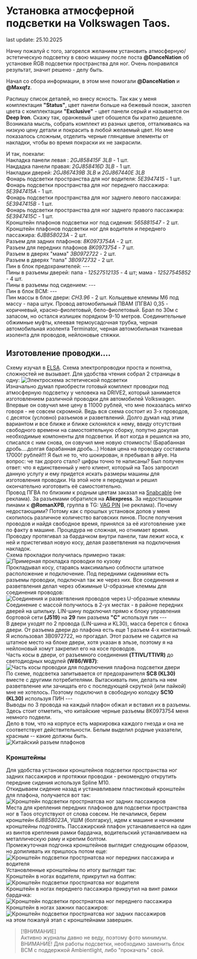 # Установка атмосферной подсветки на Volkswagen Taos.
last update: 25.10.2025

Начну пожалуй с того, загорелся желанием установить атмосферную/эстетическую подсветку в свою машину после поста **@DanceNation** об установке RGB подсветки пространства 
 для ног. Очень понравился результат, значит решено - делу быть.

Начал со сбора информации, в этом мне помогали **@DanceNation** и **@Maxqfz**. 

Распишу список деталей, но внесу ясность. Так как у меня комплектация **"Status"**, цвет панели больше на бежевый похож, захотел цвета 
 с комплектации **"Exclusive"** - цвет панели серый и называется он **Deep Iron**. Скажу так, оранжевый цвет обошелся бы кратно дешевле. 
Возникала мысль, собрать комплект из разных цветов, отталкиваясь на низкую цену детали и покрасить в любой желаемый цвет. 
Но мне показалось сложным, отделить черные глянцевые элементы от накладки, чтобы во время покраски их не закрасили.

И так, поехали:  
Накладка панели левая : _2GJ858415F 3LB_ - 1 шт.  
Накдадка панели правая: _2GJ858416D 3LB_ - 1 шт.  
Накладки дверей: _2GJ867439B 3LB_ и _2GJ867440E 3LB_  
Фонарь подсветки пространства для ног водителя: _5Е3947415_ - 1 шт.  
Фонарь подсветки пространства для ног переднего пассажира: _5Е3947415А_ - 1 шт.  
Фонарь подсветки пространства для ног заднего левого пассажира: _5Е3947415B_ - 1 шт.  
Фонарь подсветки пространства для ног заднего правого пассажира: _5Е3947415С_ - 1 шт.  
Кронштейн плафонов подсветки ног под сидения: _565881547_ - 2 шт.  
Кронштейн плафонов подсветки ног для водителя и переднего пассажира: _6JB858023А_ - 2 шт.  
Разъем для задних плафонов: _8K0973754А_ - 2 шт.  
Разъем для передних плафонов _8K0973754_ - 7 шт.  
Разъем в дверях "мама" _3В0972722_ - 2 шт.  
Разъем в дверях "папа" _3В0972732_ - 2 шт.  
Пин в блок предохранителей: ---  
Пины в разъемы дверей: папа - _12527512135_ - 4 шт; мама - _12527545852_ - 4 шт.  
Пины в разъемы под сидением: ---  
Пин в блок ВСМ: ---  
Пин массы в блок двери: _CH3.96_ - 2 шт.
Кольцевые клеммы М6 под массу - пара штук.
Провод автомобильный ПВАМ (ПГВА) 0,35 - коричневый, красно-фиолетовый, бело-фиолетовый. Брал по 30м с запасом, но остался излишек порядком 9-10 метров.
Соединительные обжимные муфты, клеевая термоусадочная трубка, черная автомобильная изолента Terminator, черная автомобильная тканевая изолента для проводов, нейлоновые стяжки.

## Изготовление проводки....
Схему изучал в [ELSA](https://superetka.com/elsa). Схема электропроводки проста и понятна, сложностей не вызывает.
Для удобства чтения собрал 2 страницы в одну:
![Электросхема эстетической подсветки](/images/vw_ambient_light.png)  
Изначально думал приобрести готовый комплект проводки под атмосферную подсветку у человека на DRIVE2, который занимается изготовлением различной проводки для автомобилей Volkswagen.
Впервые он озвучил мне цену в 11000 рублей, что мне показалась мягко говоря - не совсем скромной. Ведь вся схема состоит из 3-х проводов, с десяток (условно) разъемов и разветвлений. 
Долго думал над этим вариантом и все ближе и ближе склонялся к нему, ввиду отсутствия свободного времени на самостоятельную сборку, попутно докупая необходимые компоненты для подсветки. 
И вот когда я решился на это, списался с ним снова, он озвучил мне новую стоимость! (Барабанная дробь....долгая барабанная дробь...) Новая цена на проводку составила 17000! 
 рублей!!! Я был не то, что шокирован, я пребывал в а#уе. На вопрос: че так дорого стало? цифры точно те написаны? Был получен ответ: что я единственный у него клиент, 
 который на Taos запросил данную услугу и ему придется искать размеры машины для изготовления проводки.
На этой ноте я передумал и решил окончательно изготовить её самостоятельно.  
Провод ПГВА по близким к родным цветам заказал на [Snabcable](https://snabcable.ru) (не реклама).
За разъемами обратился на **Aliexpress**. За недостающими пинами к **@RomanXPB**, группа в TG: [VAG PIN](https://t.me/VAG_PIN) (не реклама).
Почему недостающими? Потому как с прошлых установок допов у меня скопилось различное количество ваговских пинов.
После получения проводов и найдя свободное время, принялся за её изготовление уже по факту в машине.
Процедура не сложная, но отнимает время.  
Проводку протягивал за бардачком внутри панели, там лежит коса, к ней и пристегивал новую косу, делая разветвления на подключения накладок.  
Схема прокладки получилась примерно такая:
![Примерная прокладка проводки по кузову](/images/vw_ambient_scheme.jpg)  
Прокладывал косу, стараясь максимально соблюсти штатное расположение и подключение. Под передними сидениями есть разъемы проводки, подключал так же через них.
Все соединения и разветвления делал через обжимные U-образные клеммы для соединения проводов:
![Соединения и разветвления проводов через U-образные клеммы](/images/vw_ambient_wire_1.jpg)  
Соединение с массой получилось в 2-ух местах - в районе передних дверей на шпильку.
LIN-шину подключил прямо к блоку управления бортовой сети **(J519)** на **29** пин разъема **"С"** используя пин ---  
В двери уходят по 2 провода (LIN-шина и KL30), масса берется с блока двери. От разъема двери до плафона есть еще 1 разъем 4-х контактный. Я использовал 3В0972722, но прогадал.
Этот разъем не садится на штатное место на блоке двери, хотя указан в эльзе, поэтому я на нейлоновый хомут закрепил его на косе проводов.  
Часть косы в двери, от разъемного соединения **(TTIVL/TTIVR)** до светодиодных модулей **(W86/W87)**:
![Часть косы проводки для подключения плафона подсветки двери](/images/vw_ambient_wire_2.jpg)  
По схеме, подсветка запитывается от предохранителя **SC8 (KL30)** вместе с другими потребителями. Вытаскивать пин, делать на нем разветвление или зачищать его
 с последующей скруткой (или пайкой) мне не хотелось. Поэтому подключил в свободную колодку **SC10 (KL30)** используя ПИН ---  
Выводы по 3 провода на каждый плафон обжал и вставил их в разъемы. Здесь стоит отметить, что китайские черные разъемы 8K0973754 меня немного подвели.  
Дело в том, что на корпусе есть маркировка каждого гнезда и она не соответствует действительности. Белым выделил родные указатели, красным -- какие должны быть.  
![Китайский разъем плафонов](/images/vw_ambient_connector_1.jpg)  

### Кронштейны
Для удобства установки кронштейнов подсветки пространства ног задних пассажиров и протяжки проводки - рекомендую открутить передние сидения используя Spline M10.  
Откидываем сидение назад и устанавливаем пластиковый кронштейн для плафона, получается вот так:
![Кронштейн подсветки прострнатсва ног задних пассажиров](/images/vw_ambient_support_2.jpg)  
Места для крепления передних плафонов для подсветки пространства ног в Taos отсутствуют от слова совсем. Не печалимся, берем кронштейн _6JB858023А_, УШМ (болгарку), 
 идем к машине и начинаем кронштейны подгонять. Пассажирский плафон устанавливается на один из винтов крепления рамки бардачка, водительский устанавливаем на металлическую
 раму и крепим болтом.  
Промежуточная подгонка кронштейнов выглядит следующим образом, но допиливать их пришлось потом еще:  
![Кронштейн подсветки прострнатсва ног передних пассажира и водителя](/images/vw_ambient_support_1.jpg)  
Установленные кронштейны по итогу выглядят так:  
Кронштейн в ногах водителя, прикрутил на болтик:
![Кронштейн подсветки прострнатсва ног водителя](/images/vw_ambient_support_3.jpg)  
Кронштейн в ногах переднего пассажира прикрутил на винт рамки бардачка:  
![Кронштейн подсветки прострнатсва ног переднего пассажира](/images/vw_ambient_support_4.jpg)  
Кронштейн в ногах зажних пассажиров:  
![Кронштейн подсветки прострнатсва ног задних пассажиров](/images/vw_ambient_support_5.jpg)  
на этом пожалуй этап с кронштейнами завершен.  
> [!ВНИМАНИЕ]  
> Активно журналы давно не веду, поэтому фото минимум.  
ВНИМАНИЕ! Для работы подсветки, необходимо заменить блок ВСМ с поддержкой Ambientlight, либо "прокачать" свой.
